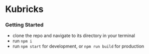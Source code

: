 # Kubricks

### Getting Started
  - clone the repo and navigate to its directory in your terminal
  - run `npm i`
  - run `npm start` for development, or `npm run build` for production